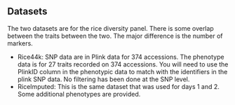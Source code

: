 ## Datasets 
The two datasets are for the rice diversity panel. There is some overlap between the traits between the two. The major difference is the number of markers.

* Rice44k: SNP data are in Plink data for 374 accessions. The phenotype data is for 27 traits recorded on 374 accessions. You will need to use the PlinkID column in the phenotypic data to match with the identifiers in the plink SNP data. No filtering has been done at the SNP level.
* RiceImputed: This is the same dataset that was used for days 1 and 2. Some additional phenotypes are provided.

